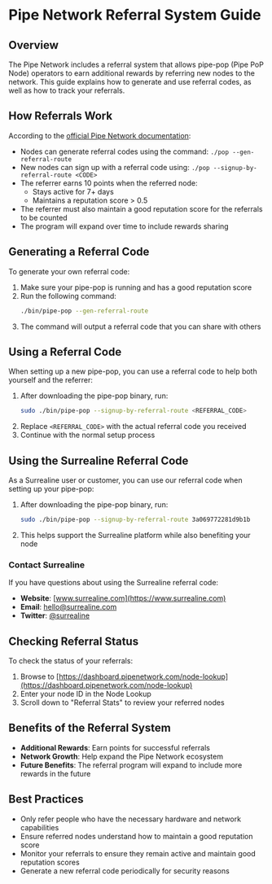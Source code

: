 # Pipe Network Referral System Guide

## Overview

The Pipe Network includes a referral system that allows pipe-pop (Pipe PoP Node) operators to earn additional rewards by referring new nodes to the network. This guide explains how to generate and use referral codes, as well as how to track your referrals.

## How Referrals Work

According to the [official Pipe Network documentation](https://docs.pipe.network/devnet-2):

- Nodes can generate referral codes using the command: `./pop --gen-referral-route`
- New nodes can sign up with a referral code using: `./pop --signup-by-referral-route <CODE>`
- The referrer earns 10 points when the referred node:
  - Stays active for 7+ days
  - Maintains a reputation score > 0.5
- The referrer must also maintain a good reputation score for the referrals to be counted
- The program will expand over time to include rewards sharing

## Generating a Referral Code

To generate your own referral code:

1. Make sure your pipe-pop is running and has a good reputation score
2. Run the following command:
   ```bash
   ./bin/pipe-pop --gen-referral-route
   ```
3. The command will output a referral code that you can share with others

## Using a Referral Code

When setting up a new pipe-pop, you can use a referral code to help both yourself and the referrer:

1. After downloading the pipe-pop binary, run:
   ```bash
   sudo ./bin/pipe-pop --signup-by-referral-route <REFERRAL_CODE>
   ```
2. Replace `<REFERRAL_CODE>` with the actual referral code you received
3. Continue with the normal setup process

## Using the Surrealine Referral Code

As a Surrealine user or customer, you can use our referral code when setting up your pipe-pop:

1. After downloading the pipe-pop binary, run:
   ```bash
   sudo ./bin/pipe-pop --signup-by-referral-route 3a069772281d9b1b
   ```
2. This helps support the Surrealine platform while also benefiting your node

### Contact Surrealine

If you have questions about using the Surrealine referral code:

- **Website**: [www.surrealine.com](https://www.surrealine.com)
- **Email**: [hello@surrealine.com](mailto:hello@surrealine.com)
- **Twitter**: [@surrealine](https://twitter.com/surrealine)

## Checking Referral Status

To check the status of your referrals:

1. Browse to [https://dashboard.pipenetwork.com/node-lookup](https://dashboard.pipenetwork.com/node-lookup)
2. Enter your node ID in the Node Lookup
3. Scroll down to "Referral Stats" to review your referred nodes

## Benefits of the Referral System

- **Additional Rewards**: Earn points for successful referrals
- **Network Growth**: Help expand the Pipe Network ecosystem
- **Future Benefits**: The referral program will expand to include more rewards in the future

## Best Practices

- Only refer people who have the necessary hardware and network capabilities
- Ensure referred nodes understand how to maintain a good reputation score
- Monitor your referrals to ensure they remain active and maintain good reputation scores
- Generate a new referral code periodically for security reasons 